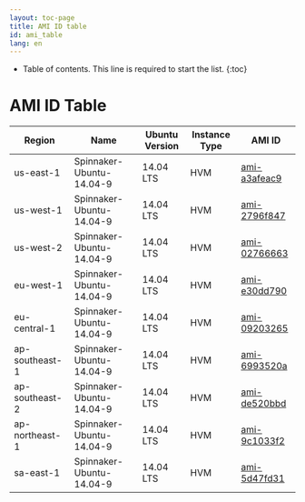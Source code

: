 ```yaml
---
layout: toc-page
title: AMI ID table
id: ami_table
lang: en
---
```


* Table of contents. This line is required to start the list.
{:toc}

# AMI ID Table


| Region         | Name                     | Ubuntu Version | Instance Type | AMI ID       |
|----------------|--------------------------|----------------|---------------|--------------|
| us-east-1      | Spinnaker-Ubuntu-14.04-9 | 14.04 LTS      | HVM           | [ami-a3afeac9](https://console.aws.amazon.com/ec2/home?region=us-east-1#launchAmi=ami-a3afeac9) |
| us-west-1      | Spinnaker-Ubuntu-14.04-9 | 14.04 LTS      | HVM           | [ami-2796f847](https://console.aws.amazon.com/ec2/home?region=us-west-1#launchAmi=ami-2796f847) |
| us-west-2      | Spinnaker-Ubuntu-14.04-9 | 14.04 LTS      | HVM           | [ami-02766663](https://console.aws.amazon.com/ec2/home?region=us-west-2#launchAmi=ami-02766663) |
| eu-west-1      | Spinnaker-Ubuntu-14.04-9 | 14.04 LTS      | HVM           | [ami-e30dd790](https://console.aws.amazon.com/ec2/home?region=eu-west-1#launchAmi=ami-e30dd790) |
| eu-central-1   | Spinnaker-Ubuntu-14.04-9 | 14.04 LTS      | HVM           | [ami-09203265](https://console.aws.amazon.com/ec2/home?region=eu-central-1#launchAmi=ami-09203265) |
| ap-southeast-1 | Spinnaker-Ubuntu-14.04-9 | 14.04 LTS      | HVM           | [ami-6993520a](https://console.aws.amazon.com/ec2/home?region=ap-southeast-1#launchAmi=ami-6993520a) |
| ap-southeast-2 | Spinnaker-Ubuntu-14.04-9 | 14.04 LTS      | HVM           | [ami-de520bbd](https://console.aws.amazon.com/ec2/home?region=ap-southeast-2#launchAmi=ami-de520bbd) |
| ap-northeast-1 | Spinnaker-Ubuntu-14.04-9 | 14.04 LTS      | HVM           | [ami-9c1033f2](https://console.aws.amazon.com/ec2/home?region=ap-northeast-1#launchAmi=ami-9c1033f2) |
| sa-east-1      | Spinnaker-Ubuntu-14.04-9 | 14.04 LTS      | HVM           | [ami-5d47fd31](https://console.aws.amazon.com/ec2/home?region=sa-east-1#launchAmi=ami-5d47fd31) |